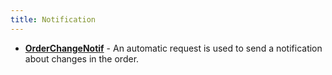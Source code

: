 ```yaml
---
title: Notification
---
```


-   [**OrderChangeNotif**](/ndc/notification/orderchangenotif) - An automatic request is used to send a notification about changes in the order.